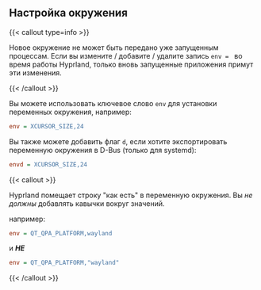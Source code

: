 ## Настройка окружения

{{< callout type=info >}}

Новое окружение не может быть передано уже запущенным процессам. Если вы измените / добавите / удалите запись `env = ` во время работы Hyprland, только вновь запущенные приложения примут эти изменения.

{{< /callout >}}

Вы можете использовать ключевое слово `env` для установки переменных окружения,
например:

```ini
env = XCURSOR_SIZE,24
```

Вы также можете добавить флаг `d`, если хотите экспортировать переменную окружения в D-Bus
(только для systemd):

```ini
envd = XCURSOR_SIZE,24
```

{{< callout >}}

Hyprland помещает строку "как есть" в переменную окружения. Вы _не должны_ добавлять кавычки вокруг
значений.

например:

```ini
env = QT_QPA_PLATFORM,wayland
```

и _**НЕ**_

```ini
env = QT_QPA_PLATFORM,"wayland"
```

{{< /callout >}}
